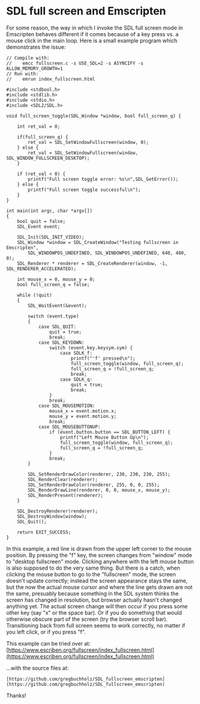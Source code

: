# SDL full screen and Emscripten

For some reason, the way in which I invoke the SDL full screen mode in
Emscripten behaves different if it comes because of a key press vs. a mouse
click in the main loop.  Here is a small example program which demonstrates the
issue:

```
// Compile with:
//    emcc fullscreen.c -s USE_SDL=2 -s ASYNCIFY -s ALLOW_MEMORY_GROWTH=1
// Run with:
//    emrun index_fullscreen.html

#include <stdbool.h>
#include <stdlib.h>
#include <stdio.h>
#include <SDL2/SDL.h>

void full_screen_toggle(SDL_Window *window, bool full_screen_q) {

    int ret_val = 0;

    if(full_screen_q) {
        ret_val = SDL_SetWindowFullscreen(window, 0);
    } else {
        ret_val = SDL_SetWindowFullscreen(window, SDL_WINDOW_FULLSCREEN_DESKTOP);
    }

    if (ret_val < 0) {
        printf("Full screen toggle error: %s\n",SDL_GetError());
    } else {
        printf("Full screen toggle successful\n");
    } 
}

int main(int argc, char *argv[])
{
    bool quit = false;
    SDL_Event event;

    SDL_Init(SDL_INIT_VIDEO);
    SDL_Window *window = SDL_CreateWindow("Testing fullscreen in Emscripten",
        SDL_WINDOWPOS_UNDEFINED, SDL_WINDOWPOS_UNDEFINED, 640, 480, 0);
    SDL_Renderer * renderer = SDL_CreateRenderer(window, -1, SDL_RENDERER_ACCELERATED);

    int mouse_x = 0, mouse_y = 0;
    bool full_screen_q = false;

    while (!quit)
    {
        SDL_WaitEvent(&event);

        switch (event.type)
        {
            case SDL_QUIT:
                quit = true;
                break;
            case SDL_KEYDOWN:
                switch (event.key.keysym.sym) {
                    case SDLK_f:
                        printf("'f' pressed\n");
                        full_screen_toggle(window, full_screen_q);
                        full_screen_q = !full_screen_q; 
                        break;
                    case SDLK_q:
                        quit = true;
                        break;
                }
                break;
            case SDL_MOUSEMOTION:
                mouse_x = event.motion.x;
                mouse_y = event.motion.y;
                break;
            case SDL_MOUSEBUTTONUP:
                if (event.button.button == SDL_BUTTON_LEFT) {
                    printf("Left Mouse Button Up\n");
                    full_screen_toggle(window, full_screen_q);
                    full_screen_q = !full_screen_q; 
                }
                break;
        }

        SDL_SetRenderDrawColor(renderer, 230, 230, 230, 255);
        SDL_RenderClear(renderer);
        SDL_SetRenderDrawColor(renderer, 255, 0, 0, 255);
        SDL_RenderDrawLine(renderer, 0, 0, mouse_x, mouse_y);
        SDL_RenderPresent(renderer);
    }

    SDL_DestroyRenderer(renderer);
    SDL_DestroyWindow(window);
    SDL_Quit();

    return EXIT_SUCCESS;
}
```

In this example, a red line is drawn from the upper left corner to the mouse
position.  By pressing the "f" key, the screen changes from "window" mode to
"desktop fullscreen" mode.  Clicking anywhere with the left mouse button is
also supposed to do the very same thing.  But there is a catch, when clicking
the mouse button to go to the "fullscreen" mode, the screen doesn't update
correctly; instead the screen appearance stays the same, but the now the actual
mouse cursor and where the line gets drawn are not the same, presuably because
something in the SDL system thinks the screen has changed in resolution, but
browser actually hasn't changed anything yet.  The actual screen change will
then occur if you press some other key (say "x" or the space bar).  Or if you
do something that would otherwise obscure part of the screen (try the browser
scroll bar).  Transitioning back from full screen seems to work correctly, no
matter if you left click, or if you press "f".

This example can be tried over at: 
    [https://www.escriben.org/fullscreen/index_fullscreen.html](https://www.escriben.org/fullscreen/index_fullscreen.html)

...with the source files at:

    [https://github.com/gregbuchholz/SDL_fullscreen_emscripten](https://github.com/gregbuchholz/SDL_fullscreen_emscripten)

Thanks!

